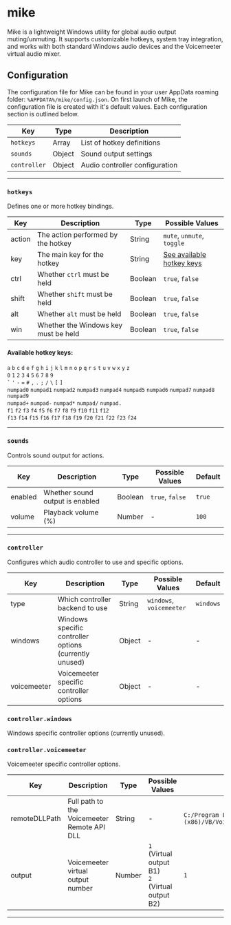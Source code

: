 # mike

Mike is a lightweight Windows utility for global audio output muting/unmuting. It supports customizable hotkeys, system tray integration, and works with both standard Windows audio devices and the Voicemeeter virtual audio mixer.

## Configuration

The configuration file for Mike can be found in your user AppData roaming folder: `%APPDATA%/mike/config.json`. On first launch of Mike, the configuration file is created with it's default values. Each configuration section is outlined below.

| Key          | Type   | Description                    |
|--------------|--------|--------------------------------|
| `hotkeys`    | Array  | List of hotkey definitions     |
| `sounds`     | Object | Sound output settings          |
| `controller` | Object | Audio controller configuration |

---

### `hotkeys`

Defines one or more hotkey bindings.

| Key     | Description                          | Type    | Possible Values                                     |
|---------|--------------------------------------|---------|-----------------------------------------------------|
| action  | The action performed by the hotkey   | String  | `mute`, `unmute`, `toggle`                          |
| key     | The main key for the hotkey          | String  | [See available hotkey keys](#available-hotkey-keys) |
| ctrl    | Whether `ctrl` must be held          | Boolean | `true`, `false`                                     |
| shift   | Whether `shift` must be held         | Boolean | `true`, `false`                                     |
| alt     | Whether `alt` must be held           | Boolean | `true`, `false`                                     |
| win     | Whether the Windows key must be held | Boolean | `true`, `false`                                     |

#### Available hotkey keys:

`a` `b` `c` `d` `e` `f` `g` `h` `i` `j` `k` `l` `m` `n` `o` `p` `q` `r` `s` `t` `u` `v` `w` `x` `y` `z`<br>
`0` `1` `2` `3` `4` `5` `6` `7` `8` `9`<br>
`` ` `` `'` `-` `=` `#` `,` `.` `;` `/` `\` `[` `]`<br>
`numpad0` `numpad1` `numpad2` `numpad3` `numpad4` `numpad5` `numpad6` `numpad7` `numpad8` `numpad9`<br>
`numpad+` `numpad-` `numpad*` `numpad/` `numpad.`<br>
`f1` `f2` `f3` `f4` `f5` `f6` `f7` `f8` `f9` `f10` `f11` `f12`<br>
`f13` `f14` `f15` `f16` `f17` `f18` `f19` `f20` `f21` `f22` `f23` `f24`<br>

---

### `sounds`

Controls sound output for actions.

| Key     | Description                     | Type    | Possible Values | Default |
|---------|---------------------------------|---------|-----------------|---------|
| enabled | Whether sound output is enabled | Boolean | `true`, `false` | `true`  |
| volume  | Playback volume (%)             | Number  | -               | `100`   |

---

### `controller`

Configures which audio controller to use and specific options.

| Key         | Description                                            | Type    | Possible Values          | Default   |
|-------------|--------------------------------------------------------|---------|--------------------------|-----------|
| type        | Which controller backend to use                        | String  | `windows`, `voicemeeter` | `windows` |
| windows     | Windows specific controller options (currently unused) | Object  | -                        | -         |
| voicemeeter | Voicemeeter specific controller options                | Object  | -                        | -         |

### `controller.windows`

Windows specific controller options (currently unused).

### `controller.voicemeeter`

Voicemeeter specific controller options.

| Key           | Description                                 | Type    | Possible Values                           | Default                                                         |
|---------------|---------------------------------------------|---------|-------------------------------------------|-----------------------------------------------------------------|
| remoteDLLPath | Full path to the Voicemeeter Remote API DLL | String  | -                                         | `C:/Program Files (x86)/VB/Voicemeeter/VoicemeeterRemote64.dll` |
| output        | Voicemeeter virtual output number           | Number  | `1` (Virtual output B1)<br>`2` (Virtual output B2)        | `1`                                                             |

---
